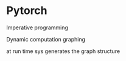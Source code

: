 # Pytorch

Imperative programming

Dynamic computation graphing

at run time sys generates the graph structure